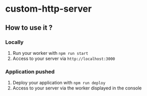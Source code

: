 # custom-http-server

## How to use it ?

### Locally

1) Run your worker with `npm run start`
2) Access to your server via `http://localhost:3000`

### Application pushed

1) Deploy your application with `npm run deploy`
2) Access to your server via the worker displayed in the console

